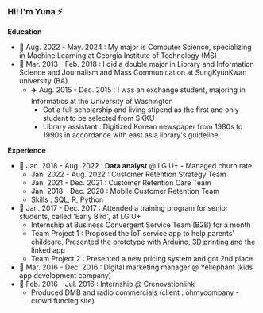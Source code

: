 


### Hi! I'm Yuna ⚡

**Education**
- 🌱 Aug. 2022 - May. 2024 : My major is Computer Science, specializing in Machine Learning at Georgia Institute of Technology (MS)
- 🌱 Mar. 2013 - Feb. 2018 : I did a double major in Library and Information Science and Journalism and Mass Communication at SungKyunKwan university (BA)
  - ✈️ Aug. 2015 - Dec. 2015 : I was an exchange student, majoring in Informatics at the University of Washington
    - Got a full scholarship and living stipend as the first and only student to be selected from SKKU
    - Library assistant : Digitized Korean newspaper from 1980s to 1990s in accordance with east asia library's guideline

**Experience**
- 💼 Jan. 2018 - Aug. 2022 : **Data analyst** @ LG U+ - Managed churn rate
   - Jan. 2022 - Aug. 2022 : Customer Retention Strategy Team
   - Jan. 2021 - Dec. 2021 : Customer Retention Care Team
   - Jan. 2018 - Dec. 2020 : Mobile Customer Retention Team
   - Skills : SQL, R, Python
- 💼 Jan. 2017 - Dec. 2017 : Attended a training program for senior students, called 'Early Bird', at LG U+
   - Internship at Business Convergent Service Team (B2B) for a month
   - Team Project 1 : Proposed the IoT service app to help parents' childcare, Presented the prototype with Arduino, 3D printing and the linked app
   - Team Project 2 : Presented a new pricing system and got 2nd place
- 💼 Mar. 2016 - Dec. 2016 : Digital marketing manager @ Yellephant (kids app development company)
- 💼 Feb. 2016 - Jul. 2016 : Internship @ Crenovationlink
   - Produced DMB and radio commercials (client : ohmycompany - crowd funcing site)


<!--
**reasonmii/reasonmii** is a ✨ _special_ ✨ repository because its `README.md` (this file) appears on your GitHub profile.

Here are some ideas to get you started:

- 🔭 I’m currently working on ...
- 🌱 I’m currently learning ...
- 👯 I’m looking to collaborate on ...
- 🤔 I’m looking for help with ...
- 💬 Ask me about ...
- 📫 How to reach me: ...
- 😄 Pronouns: ...
- ⚡ Fun fact: ...
-->
